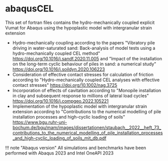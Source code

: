 # abaqusCEL

This set of fortran files contains the hydro-mechanically coupled explicit Vumat for Abaqus using the hypoplastic model with intergranular strain extension
   -  Hydro-mechanically coupling according to the papers "Vibratory pile driving in water-saturated sand: Back-analysis of model tests using a hydro-mechanically coupled CEL method" https://doi.org/10.1016/j.sandf.2020.11.005 and "Impact of the installation on the long-term cyclic behaviour of piles in sand: a numerical study" https://doi.org/10.1016/j.soildyn.2020.106223
   -  Consideration of effective contact stresses for calculation of friction according to "Hydro-mechanically coupled CEL analyses with effective contact stresses" https://doi.org/10.1002/nag.3725
   -  Incorporation of effects of cavitation according to "Monopile installation in clay and subsequent response to millions of lateral load cycles" https://doi.org/10.1016/j.compgeo.2022.105221
   -  Implementation of the hypoplastic model with intergranular strain extension according to "Contributions to the numerical modelling of pile installation processes and high-cyclic loading of soils" https://www.bgu.ruhr-uni-bochum.de/bgu/mam/images/dissertationen/staubach__2022__heft_73_contributions_to_the_numerical_modelling_of_pile_installation_processes_and_high-cyclic_loading_of_soils_mit_db.pdf


!!! note "Abaqus version"
  All simulations and benchmarks have been performed with Abaqus 2023 and Intel OneAPI 2023

